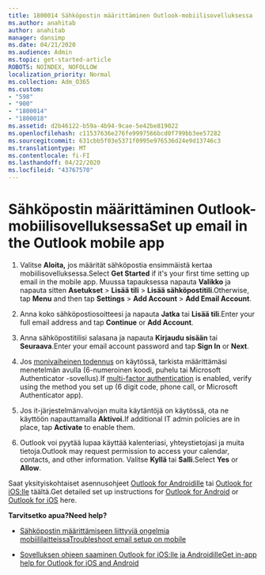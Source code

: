 ```yaml
---
title: 1800014 Sähköpostin määrittäminen Outlook-mobiilisovelluksessa
ms.author: anahitab
author: anahitab
manager: dansimp
ms.date: 04/21/2020
ms.audience: Admin
ms.topic: get-started-article
ROBOTS: NOINDEX, NOFOLLOW
localization_priority: Normal
ms.collection: Adm_O365
ms.custom:
- "598"
- "900"
- "1800014"
- "1800018"
ms.assetid: d2b46122-b59a-4b94-9cae-5e42be819022
ms.openlocfilehash: c11537636e276fe9997566bcd0f799bb3ee57282
ms.sourcegitcommit: 631cbb5f03e5371f0995e976536d24e9d13746c3
ms.translationtype: MT
ms.contentlocale: fi-FI
ms.lasthandoff: 04/22/2020
ms.locfileid: "43767570"
---
```

# <a name="set-up-email-in-the-outlook-mobile-app"></a><span data-ttu-id="58e29-102">Sähköpostin määrittäminen Outlook-mobiilisovelluksessa</span><span class="sxs-lookup"><span data-stu-id="58e29-102">Set up email in the Outlook mobile app</span></span>

1. <span data-ttu-id="58e29-103">Valitse **Aloita,** jos määrität sähköpostia ensimmäistä kertaa mobiilisovelluksessa.</span><span class="sxs-lookup"><span data-stu-id="58e29-103">Select **Get Started** if it's your first time setting up email in the mobile app.</span></span> <span data-ttu-id="58e29-104">Muussa tapauksessa napauta **Valikko** ja napauta sitten **Asetukset** \> **Lisää tili** \> **Lisää sähköpostitili**.</span><span class="sxs-lookup"><span data-stu-id="58e29-104">Otherwise, tap **Menu** and then tap **Settings** \> **Add Account** \> **Add Email Account**.</span></span>

2. <span data-ttu-id="58e29-105">Anna koko sähköpostiosoitteesi ja napauta **Jatka** tai **Lisää tili**.</span><span class="sxs-lookup"><span data-stu-id="58e29-105">Enter your full email address and tap **Continue** or **Add Account**.</span></span>

3. <span data-ttu-id="58e29-106">Anna sähköpostitilisi salasana ja napauta **Kirjaudu sisään** tai **Seuraava**.</span><span class="sxs-lookup"><span data-stu-id="58e29-106">Enter your email account password and tap **Sign In** or **Next**.</span></span>

4. <span data-ttu-id="58e29-107">Jos [monivaiheinen todennus](https://docs.microsoft.com/office365/admin/security-and-compliance/set-up-multi-factor-authentication) on käytössä, tarkista määrittämäsi menetelmän avulla (6-numeroinen koodi, puhelu tai Microsoft Authenticator -sovellus).</span><span class="sxs-lookup"><span data-stu-id="58e29-107">If [multi-factor authentication](https://docs.microsoft.com/office365/admin/security-and-compliance/set-up-multi-factor-authentication) is enabled, verify using the method you set up (6 digit code, phone call, or Microsoft Authenticator app).</span></span>

5. <span data-ttu-id="58e29-108">Jos it-järjestelmänvalvojan muita käytäntöjä on käytössä, ota ne käyttöön napauttamalla **Aktivoi.**</span><span class="sxs-lookup"><span data-stu-id="58e29-108">If additional IT admin policies are in place, tap **Activate** to enable them.</span></span>

6. <span data-ttu-id="58e29-109">Outlook voi pyytää lupaa käyttää kalenteriasi, yhteystietojasi ja muita tietoja.</span><span class="sxs-lookup"><span data-stu-id="58e29-109">Outlook may request permission to access your calendar, contacts, and other information.</span></span> <span data-ttu-id="58e29-110">Valitse **Kyllä** tai **Salli**.</span><span class="sxs-lookup"><span data-stu-id="58e29-110">Select **Yes** or **Allow**.</span></span>

<span data-ttu-id="58e29-111">Saat yksityiskohtaiset asennusohjeet [Outlook for Androidille](https://support.office.com/article/886db551-8dfa-4fd5-b835-f8e532091872.aspx) tai [Outlook for iOS:lle](https://support.office.com/article/b2de2161-cc1d-49ef-9ef9-81acd1c8e234.aspx) täältä.</span><span class="sxs-lookup"><span data-stu-id="58e29-111">Get detailed set up instructions for [Outlook for Android](https://support.office.com/article/886db551-8dfa-4fd5-b835-f8e532091872.aspx) or [Outlook for iOS](https://support.office.com/article/b2de2161-cc1d-49ef-9ef9-81acd1c8e234.aspx) here.</span></span>
  
 <span data-ttu-id="58e29-112">**Tarvitsetko apua?**</span><span class="sxs-lookup"><span data-stu-id="58e29-112">**Need help?**</span></span>
  
- [<span data-ttu-id="58e29-113">Sähköpostin määrittämiseen liittyviä ongelmia mobiililaitteissa</span><span class="sxs-lookup"><span data-stu-id="58e29-113">Troubleshoot email setup on mobile</span></span>](https://support.office.com/article/a264ef01-9c88-48fb-9285-7017e4f31f02.aspx)

- [<span data-ttu-id="58e29-114">Sovelluksen ohjeen saaminen Outlook for iOS:lle ja Androidille</span><span class="sxs-lookup"><span data-stu-id="58e29-114">Get in-app help for Outlook for iOS and Android</span></span>](https://support.office.com/article/218a22d1-9fa5-4889-b689-de1c63493243.aspx#ID0EAABAAA=Contact_Support)
